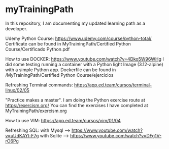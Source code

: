 # myTrainingPath
In this repository, I am documenting my updated learning path as a developer.

Udemy Python Course: https://www.udemy.com/course/python-total/
Certificate can be found in MyTrainingPath/Certified Python Course/Certificado Python.pdf

How to use DOCKER: https://www.youtube.com/watch?v=4Dko5W96WHg 
I did some testing running a container with a Python light Image (3.12-alpine) with a simple Python app.
Dockerfile can be found in /MyTrainingPath/Certified Python Course/ejercicios

Refreshing Terminal commands: https://app.ed.team/cursos/terminal-linux/02/05

"Practice makes a master". I am doing the Python exercise route at https://exercism.org/
You can find the exercises I have completed at MyTrainingPath/exercism.org

How to use VIM: https://app.ed.team/cursos/vim/01/04

Refreshing SQL:
with Mysql --> https://www.youtube.com/watch?v=uUdKAYl-F7g
with Sqlite --> https://www.youtube.com/watch?v=DFg1V-rO6Pg
